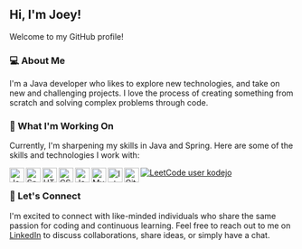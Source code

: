 ## Hi, I'm Joey!

Welcome to my GitHub profile!

### 💻 About Me
I'm a Java developer who likes to explore new technologies, and take on new and challenging projects. I love the process of creating something from scratch and solving complex problems through code.

### 🔭 What I'm Working On
Currently, I'm sharpening my skills in Java and Spring.
Here are some of the skills and technologies I work with:

<img align="left" alt="Java" width="26px" src="https://img.icons8.com/color/48/000000/java-coffee-cup-logo--v1.png" />
<img align="left" alt="Spring" width="26px" src="https://img.icons8.com/color/48/000000/spring-logo.png" />
<img align="left" alt="HTML5" width="26px" src="https://img.icons8.com/color/48/000000/html-5--v1.png" />
<img align="left" alt="CSS3" width="26px" src="https://img.icons8.com/color/48/000000/css3.png" />
<img align="left" alt="JavaScript" width="26px" src="https://img.icons8.com/color/48/000000/javascript--v1.png" />
<img align="left" alt="MySQL" width="26px" src="https://img.icons8.com/color/48/000000/mysql-logo.png" />
<img align="left" alt="IntelliJ IDEA" width="26px" src="https://img.icons8.com/color/48/000000/intellij-idea.png" />
<img align="left" alt="Git" width="26px" src="https://img.icons8.com/color/48/000000/git.png" />

[![LeetCode user kodejo](https://img.shields.io/badge/dynamic/json?style=flat&labelColor=black&color=%23ffa116&label=Solved&query=solved&url=https%3A%2F%2Fbadge.xyli.tech/%2Fapi%2Fusers%2Fkodejo&logo=leetcode&logoColor=yellow)](https://leetcode.com/kodejo/)

### 🤝 Let's Connect
I'm excited to connect with like-minded individuals who share the same passion for coding and continuous learning. Feel free to reach out to me on [LinkedIn](https://www.linkedin.com/in/joeydekort/) to discuss collaborations, share ideas, or simply have a chat.
